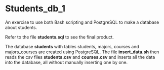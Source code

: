 # Students_db_1
An exercise to use both Bash scripting and PostgreSQL to make a database about students. 

Refer to the file **students.sql** to see the final product. 

The database **students** with tables students, majors, courses and majors_courses are created using PostgreSQL.
The file **insert_data.sh** then reads the csv files **students.csv** and **courses.csv** and inserts all the data into the database, all without manually inserting one by one.
